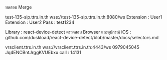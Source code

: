 ทดสอบ Merge

test-135-sip.ttrs.in.th
wss://test-135-sip.ttrs.in.th:8080/ws
Extension : User1
Extension : User2
Pass : test1234


Library : react-device-detect
ตรวจสอบ Browser และอุปกรณ์ iOS : github.com/duskload/react-device-detect/blob/master/docs/selectors.md


vrsclient.ttrs.in.th
wss://vrsclient.ttrs.in.th:4443/ws
0979045045
Jq4ENCBntJrggKVUEbxu
call : 14131